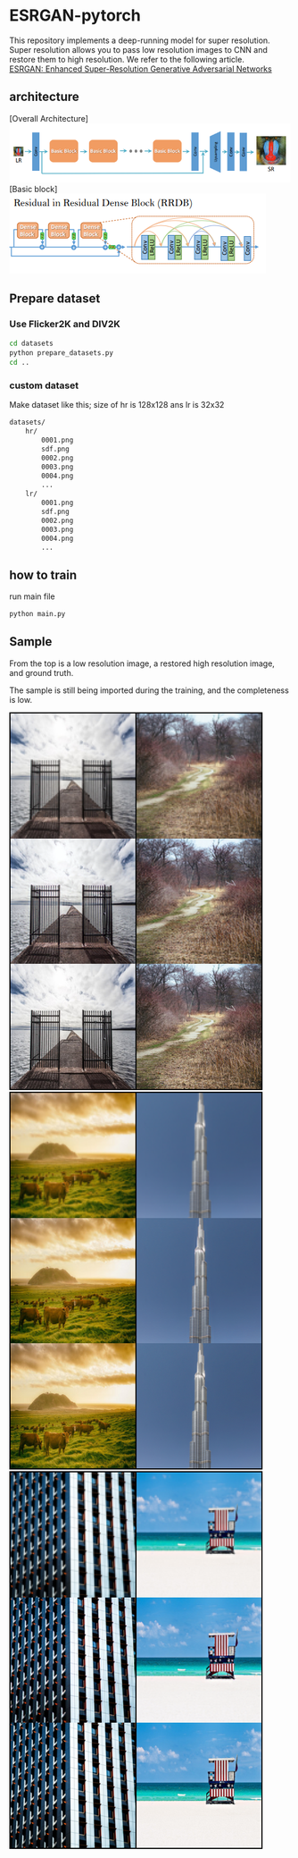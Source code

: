 # ESRGAN-pytorch

This repository implements a deep-running model for super resolution.
 Super resolution allows you to pass low resolution images to CNN and restore them to high resolution. 
 We refer to the following article.  
 [ESRGAN: Enhanced Super-Resolution Generative Adversarial Networks](https://arxiv.org/abs/1809.00219)  
 
 ## architecture
 [Overall Architecture]
 ![ESRGAN architecture](./image/architecture.PNG)  
 [Basic block]  
 ![BasicBlock](./image/basicBlock.PNG)
 
 ## Prepare dataset
 ### Use Flicker2K and DIV2K
```bash
cd datasets
python prepare_datasets.py
cd ..
```
### custom dataset
Make dataset like this; size of hr is 128x128 ans lr is 32x32
```
datasets/
    hr/
        0001.png
        sdf.png
        0002.png
        0003.png
        0004.png
        ...
    lr/
        0001.png
        sdf.png
        0002.png
        0003.png
        0004.png
        ...
```

## how to train
run main file
```bash
python main.py
```

## Sample
From the top is a low resolution image, a restored high resolution image, and ground truth.  

The sample is still being imported during the training, and the completeness is low.  

 ![Sample](./image/sample1.png)
 ![Sample](./image/sample2.png)
 ![Sample](./image/sample3.png)
 
